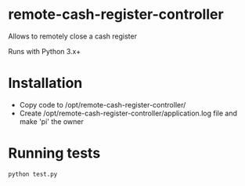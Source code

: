 # remote-cash-register-controller
Allows to remotely close a cash register

Runs with Python 3.x+

# Installation
- Copy code to /opt/remote-cash-register-controller/
- Create /opt/remote-cash-register-controller/application.log file and make 'pi' the owner

# Running tests
`python test.py`